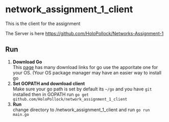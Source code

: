 # network_assignment_1_client
This is the client for the assignment

The Server is here https://github.com/HoloPollock/Networks-Assignment-1

## Run
1. **Download Go**  
This [page](https://golang.org/dl/) has many download links for go use the apporitate one for your OS. (Your OS package manager may have an easier way to install go
2. **Set GOPATH and download client**  
Make sure your go path is set by default its `~/go` and you have `git` installed then in GOPATH run `go get github.com/HoloPollock/network_assignment_1_client`
3. **Run**  
change directory to /network_assignment_1_client and run `go run main.go`
